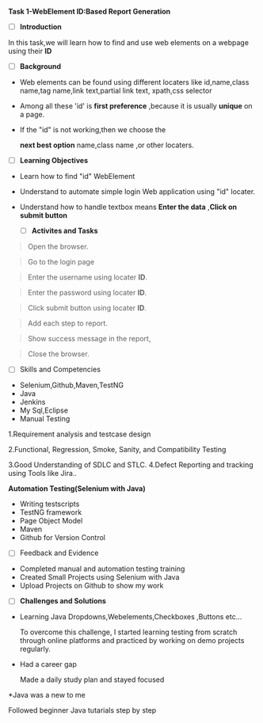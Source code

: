  **Task 1-WebElement ID:Based Report Generation**
 
* [ ]  **Introduction**  

In this task,we will learn how to find and use web elements  on a webpage  using their  **ID**

* [ ] **Background**

* Web elements can be found using different locaters like id,name,class name,tag name,link text,partial link text,
xpath,css selector

* Among  all these 'id' is **first preference** ,because it is usually **unique** on a page.

* If the "id" is not working,then we choose the 

     **next best option** name,class name ,or other locaters.
* [ ] **Learning Objectives**
* Learn how to find "id" WebElement
* Understand to automate simple login Web application using
   "id" locater.

* Understand how to handle textbox means **Enter the data** ,**Click on submit button**
  * [ ] **Activites and Tasks**

>Open the browser.

>Go to the login page

>Enter the username using locater **ID**.

>Enter the password using locater **ID**.

>Click submit button using locater **ID**.

>Add each step to report.

>Show success message in the report,

>Close the browser.

* [ ] Skills and Competencies
* Selenium,Github,Maven,TestNG
* Java
* Jenkins
* My Sql,Eclipse
* Manual Testing


1.Requirement analysis and testcase design

2.Functional, Regression, Smoke, Sanity, and Compatibility Testing

3.Good Understanding of SDLC and STLC.
4.Defect Reporting and tracking using Tools like Jira..

**Automation Testing(Selenium with Java)**

* Writing testscripts
* TestNG framework
* Page Object Model
* Maven
* Github for Version Control

* [ ] Feedback and Evidence
* Completed manual and automation testing training
* Created Small Projects using Selenium with Java
* Upload Projects on Github to show my work

  
* [ ] **Challenges and Solutions**

* Learning Java Dropdowns,Webelements,Checkboxes ,Buttons etc...

     To overcome this challenge, I started learning testing from scratch through online platforms  and practiced by working on demo projects regularly.
     
* Had a career gap
   
   Made a daily study plan and stayed focused

*Java was a new to me

   Followed beginner Java tutarials  step by step
   










